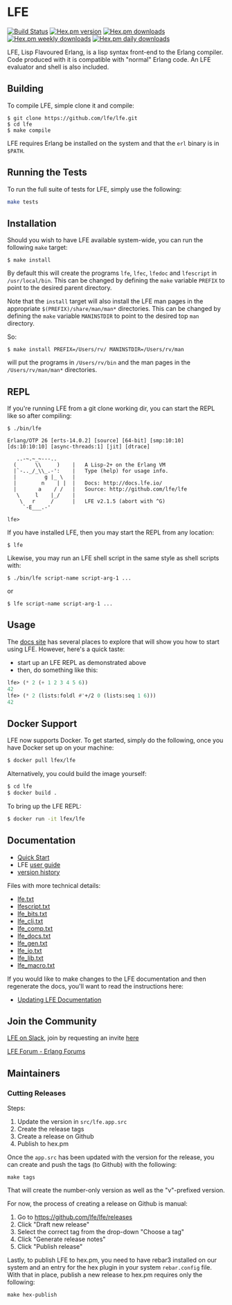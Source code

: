 # LFE

[![Build Status](https://github.com/lfe/lfe/workflows/ci%2Fcd/badge.svg)](https://github.com/lfe/lfe/actions)
[![Hex.pm version](https://img.shields.io/hexpm/v/lfe.svg)](https://hex.pm/packages/lfe)
[![Hex.pm downloads](https://img.shields.io/hexpm/dt/lfe.svg)](https://hex.pm/packages/lfe)
[![Hex.pm weekly downloads](https://img.shields.io/hexpm/dw/lfe.svg)](https://hex.pm/packages/lfe)
[![Hex.pm daily downloads](https://img.shields.io/hexpm/dd/lfe.svg)](https://hex.pm/packages/lfe)

LFE, Lisp Flavoured Erlang, is a lisp syntax front-end to the Erlang
compiler. Code produced with it is compatible with "normal" Erlang
code. An LFE evaluator and shell is also included.


## Building

To compile LFE, simple clone it and compile:

```shell
$ git clone https://github.com/lfe/lfe.git
$ cd lfe
$ make compile
```

LFE requires Erlang be installed on the system and that the ``erl`` binary is
in ``$PATH``.

## Running the Tests

To run the full suite of tests for LFE, simply use the following:

```sh
make tests
```

## Installation

Should you wish to have LFE available system-wide, you can run
the following ``make`` target:

```shell
$ make install
```

By default this will create the programs ``lfe``, ``lfec``, ``lfedoc`` and
``lfescript`` in ``/usr/local/bin``. This can be changed by defining the
``make`` variable ``PREFIX`` to point to the desired parent directory.

Note that the ``install`` target will also install the LFE man pages in the
appropriate ``$(PREFIX)/share/man/man*`` directories. This can be changed by
defining the ``make`` variable ``MANINSTDIR`` to point to the desired top
``man`` directory.

So:

```shell
$ make install PREFIX=/Users/rv/ MANINSTDIR=/Users/rv/man
```

will put the programs in ``/Users/rv/bin`` and the man pages in the
``/Users/rv/man/man*`` directories.


## REPL

If you're running LFE from a git clone working dir, you can start the REPL
like so after compiling:

```shell
$ ./bin/lfe
```
```text
Erlang/OTP 26 [erts-14.0.2] [source] [64-bit] [smp:10:10] [ds:10:10:10] [async-threads:1] [jit] [dtrace]

   ..-~.~_~---..
  (      \\     )    |   A Lisp-2+ on the Erlang VM
  |`-.._/_\\_.-':    |   Type (help) for usage info.
  |         g |_ \   |
  |        n    | |  |   Docs: http://docs.lfe.io/
  |       a    / /   |   Source: http://github.com/lfe/lfe
   \     l    |_/    |
    \   r     /      |   LFE v2.1.5 (abort with ^G)
     `-E___.-'

lfe>
```

If you have installed LFE, then you may start the REPL from any location:

```shell
$ lfe
```

Likewise, you may run an LFE shell script in the same style as shell scripts
with:

```shell
$ ./bin/lfe script-name script-arg-1 ...
```

or

```shell
$ lfe script-name script-arg-1 ...
```

## Usage

The [docs site](http://lfe.github.io/docs.html) has several places to explore
that will show you how to start using LFE. However, here's a quick taste:

* start up an LFE REPL as demonstrated above
* then, do something like this:
```cl
lfe> (* 2 (+ 1 2 3 4 5 6))
42
lfe> (* 2 (lists:foldl #'+/2 0 (lists:seq 1 6)))
42
```

## Docker Support

LFE now supports Docker. To get started, simply do the following, once you
have Docker set up on your machine:

```bash
$ docker pull lfex/lfe
```

Alternatively, you could build the image yourself:

```bash
$ cd lfe
$ docker build .
```

To bring up the LFE REPL:

```bash
$ docker run -it lfex/lfe
```

## Documentation

* [Quick Start](https://lfe.gitbooks.io/quick-start/content/)
* LFE [user guide](doc/user_guide.txt)
* [version history](doc/src/version_history.md)

Files with more technical details:

* [lfe.txt](doc/lfe.txt)
* [lfescript.txt](doc/lfescript.txt)
* [lfe_bits.txt](doc/lfe_bits.txt)
* [lfe_clj.txt](doc/lfe_clj.txt)
* [lfe_comp.txt](doc/lfe_comp.txt)
* [lfe_docs.txt](doc/lfe_docs.txt)
* [lfe_gen.txt](doc/lfe_gen.txt)
* [lfe_io.txt](doc/lfe_io.txt)
* [lfe_lib.txt](doc/lfe_lib.txt)
* [lfe_macro.txt](doc/lfe_macro.txt)

If you would like to make changes to the LFE documentation and then regenerate
the docs, you'll want to read the instructions here:

* [Updating LFE Documentation](doc/src/updating_docs.md)

## Join the Community

[LFE on Slack](https://lfe.slack.com), join by requesting an invite [here](https://erlef.org/slack-invite/lfe)

[LFE Forum - Erlang Forums](https://erlangforums.com/lfe)

## Maintainers

### Cutting Releases

Steps:

1. Update the version in `src/lfe.app.src`
1. Create the release tags
1. Create a release on Github
1. Publish to hex.pm

Once the `app.src` has been updated with the version for the release, you can create and push the tags (to Github) with the following:

``` shell
make tags
```

That will create the number-only version as well as the "v"-prefixed version.

For now, the process of creating a release on Github is manual:

1. Go to https://github.com/lfe/lfe/releases
1. Click "Draft new release"
1. Select the correct tag from the drop-down "Choose a tag"
1. Click "Generate release notes"
1. Click "Publish release"

Lastly, to publish LFE to hex.pm, you need to have rebar3 installed on our system and an entry for the hex plugin in your system `rebar.config` file. With that in place, publish a new release to hex.pm requires only the following:

``` shell
make hex-publish
```


